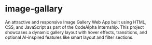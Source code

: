 # image-gallary
An attractive and responsive Image Gallery Web App built using HTML, CSS, and JavaScript as part of the CodeAlpha Internship. This project showcases a dynamic gallery layout with hover effects, transitions, and optional AI-inspired features like smart layout and filter sections.
